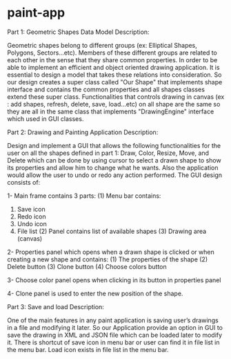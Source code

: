 # paint-app
Part 1: Geometric Shapes Data Model Description:

Geometric shapes belong to different groups (ex: Elliptical Shapes, Polygons, Sectors…etc). Members of these different groups are related to each other in the sense that they share common properties. In order to be able to implement an efficient and object oriented drawing application. It is essential to design a model that takes these relations into consideration. So our design creates a super class called "Our Shape" that implements shape interface and contains the common properties and all shapes classes extend these super class. Functionalities that controls drawing in canvas (ex : add shapes, refresh, delete, save, load…etc) on all shape are the same so they are all in the same class that implements "DrawingEngine" interface which used in GUI classes.

Part 2: Drawing and Painting Application Description:

Design and implement a GUI that allows the following functionalities for the user on all the shapes defined in part 1: Draw, Color, Resize, Move, and Delete which can be done by using cursor to select a drawn shape to show its properties and allow him to change what he wants. Also the application would allow the user to undo or redo any action performed. The GUI design consists of:

1- Main frame contains 3 parts:
 (1) Menu bar contains:
  1. Save icon 
  2. Redo icon 
  3. Undo icon 
  4. File list 
 (2) Panel contains list of available shapes
 (3) Drawing area (canvas)

2- Properties panel which opens when a drawn shape is clicked or when creating a new shape and contains:
 (1) The properties of the shape
 (2) Delete button
 (3) Clone button
 (4) Choose colors button

3- Choose color panel opens when clicking in its button in properties panel

4- Clone panel is used to enter the new position of the shape.

Part 3: Save and load Description:

One of the main features in any paint application is saving user’s drawings in a file and modifying it later.
So our Application provide an option in GUI to save the drawing in XML and JSON file which can be loaded later to modify it. There is shortcut of save icon in menu bar or user can find it in file list in the menu bar. Load icon exists in file list in the menu bar.
